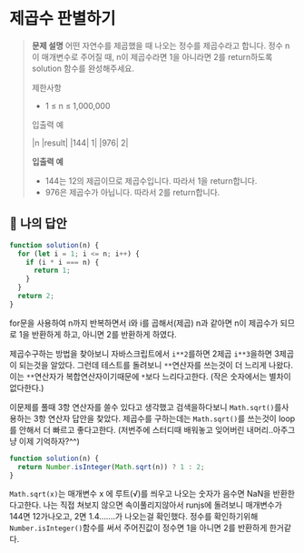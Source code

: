 # 제곱수 판별하기

> **문제 설명**
> 어떤 자연수를 제곱했을 때 나오는 정수를 제곱수라고 합니다. 정수 n이 매개변수로 주어질 때, n이 제곱수라면 1을 아니라면 2를 return하도록 solution 함수를 완성해주세요.
>
> 제한사항
>
> - 1 ≤ n ≤ 1,000,000
>
> 입출력 예
>
> |n |result|
> |144| 1|
> |976| 2|
>
> **입출력 예**
>
> - 144는 12의 제곱이므로 제곱수입니다. 따라서 1을 return합니다.
> - 976은 제곱수가 아닙니다. 따라서 2를 return합니다.

## 💭 나의 답안

```js
function solution(n) {
  for (let i = 1; i <= n; i++) {
    if (i * i === n) {
      return 1;
    }
  }
  return 2;
}
```

for문을 사용하여 n까지 반복하면서 i와 i를 곱해서(제곱) n과 같아면 n이 제곱수가 되므로 1을 반환하게 하고, 아니면 2를 반환하게 하였다.

제곱수구하는 방법을 찾아보니 자바스크립트에서 `i**2`를하면 2제곱 `i**3`을하면 3제곱이 되는것을 알았다.
그런데 테스트를 돌려보니 `**`연산자를 쓰는것이 더 느리게 나왔다. 이는 `**`연산자가 복합연산자이기때문에 `*`보다 느리다고한다.
(작은 숫자에서는 별차이 없다한다.)

이문제를 풀때 3항 연산자를 쓸수 있다고 생각했고 검색을하다보니 `Math.sqrt()`를사용하는 3항 연산자 답안을 찾았다.
제곱수를 구하는데는 `Math.sqrt()`를 쓰는것이 loop를 안해서 더 빠르고 좋다고한다.
(저번주에 스터디때 배워놓고 잊어버린 내머리..아주그냥 이제 기억하자?^^)

```js
function solution(n) {
  return Number.isInteger(Math.sqrt(n)) ? 1 : 2;
}
```

`Math.sqrt(x)`는 매개변수 x 에 루트(√)를 씌우고 나오는 숫자가 음수면 NaN을 반환한다고한다.
나는 직접 쳐보지 않으면 속이풀리지않아서 runjs에 돌려보니 매개변수가 144면 12가나오고, 2면 1.4…....가 나오는걸 확인했다. 정수를 확인하기위해 `Number.isInteger()`함수를 써서 주어진값이 정수면 1을 아니면 2를 반환하게 한거같다.
